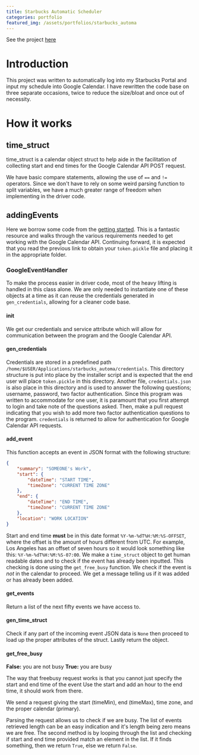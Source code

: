 ```yaml
---
title: Starbucks Automatic Scheduler
categories: portfolio
featured_img: /assets/portfolios/starbucks_automa
---
```


See the project [here](https://github.com/JaredDyreson/starbucks_automa_production)

# Introduction

This project was written to automatically log into my Starbucks Portal and input my schedule into Google Calendar. I have rewritten the code base on three separate occasions, twice to reduce the size/bloat and once out of necessity.

# How it works

## time_struct

time_struct is a calendar object struct to help aide in the facilitation of collecting start and end times for the Google Calendar API POST request.

We have basic compare statements, allowing the use of `==` and `!=` operators. 
Since we don't have to rely on some weird parsing function to split variables, we have a much greater range of freedom when implementing in the driver code.

## addingEvents

Here we borrow some code from the [getting started](https://developers.google.com/calendar/quickstart/python). This is a fantastic resource and walks through the various requirements needed to get working with the Google Calendar API. Continuing forward, it is expected that you read the previous link to obtain your `token.pickle` file and placing it in the appropriate folder.

### GoogleEventHandler

To make the process easier in driver code, most of the heavy lifting is handled in this class alone. 
We are only needed to instantiate one of these objects at a time as it can reuse the credentials generated in `gen_credentials`, allowing for a cleaner code base.


#### __init__

We get our credentials and service attribute which will allow for communication between the program and the Google Calendar API.

#### gen_credentials

Credentials are stored in a predefined path `/home/$USER/Applications/starbucks_automa/credentials`.
This directory structure is put into place by the installer script and is expected that the end user will place `token.pickle` in this directory. 
Another file, `credentials.json` is also place in this directory and is used to answer the following questions; username, password, two factor authentication. 
Since this program was written to accommodate for one user, it is paramount that you first attempt to login and take note of the questions asked. 
Then, make a pull request indicating that you wish to add more two factor authentication questions to the program.
`credentials` is returned to allow for authentication for Google Calendar API requests.

#### add_event

This function accepts an event in JSON format with the following structure:

```json
{
    "summary": "SOMEONE's Work",
    "start": {
        "dateTime": "START TIME",
        "timeZone": "CURRENT TIME ZONE"
    },
    "end": {
        "dateTime": "END TIME",
        "timeZone": "CURRENT TIME ZONE"
    },
    "location": "WORK LOCATION"
}
```
Start and end time **must** be in this date format `%Y-%m-%dT%H:%M:%S-OFFSET`, where the offset is the amount of hours different from UTC. 
For example, Los Angeles has an offset of seven hours so it would look something like this: `%Y-%m-%dT%H:%M:%S-07:00`.
We make a `time_struct` object to get human readable dates and to check if the event has already been inputted. This checking is done using the `get_free_busy` function. We check if the event is *not* in the calendar to proceed. We get a message telling us if it was added or has already been added.

#### get_events

Return a list of the next fifty events we have access to.

#### gen_time_struct

Check if any part of the incoming event JSON data is `None` then proceed to load up the proper attributes of the struct.
Lastly return the object.

#### get_free_busy

**False:** you are not busy
**True:** you are busy

The way that freebusy request works is that you cannot just specify the start and end time of the event
Use the start and add an hour to the end time, it should work from there.

We send a request giving the start (timeMin), end (timeMax), time zone, and the proper calendar (primary).

Parsing the request allows us to check if we are busy.
The list of events retrieved length can be an easy indication and it's length being zero means we are free.
The second method is by looping through the list and checking if start and end time provided match an element in the list.
If it finds something, then we return `True`, else we return `False`.


